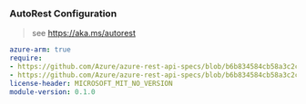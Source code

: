 ### AutoRest Configuration

> see https://aka.ms/autorest

``` yaml
azure-arm: true
require:
- https://github.com/Azure/azure-rest-api-specs/blob/b6b834584cb58a3c2cbe887570fa0942b397dfc7/specification/communication/resource-manager/readme.md
- https://github.com/Azure/azure-rest-api-specs/blob/b6b834584cb58a3c2cbe887570fa0942b397dfc7/specification/communication/resource-manager/readme.go.md
license-header: MICROSOFT_MIT_NO_VERSION
module-version: 0.1.0

```